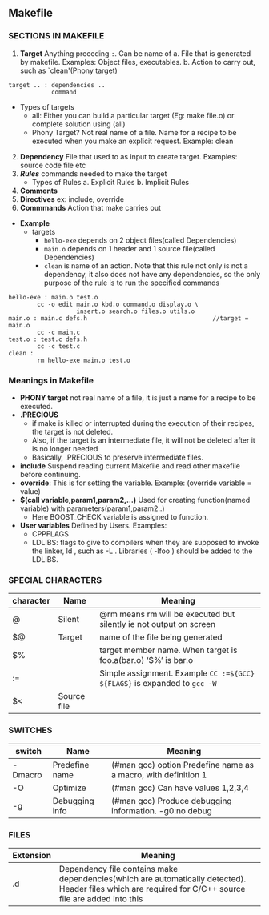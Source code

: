 ## Makefile

### SECTIONS IN MAKEFILE
1. **Target** Anything preceding `:`. Can be name of
   a. File that is generated by makefile. Examples: Object files, executables.
   b. Action to carry out, such as `clean'(Phony target)
```
target .. : dependencies ..
            command
```
   - Types of targets
       - all: Either you can build a particular target (Eg: make file.o) or complete solution using (all)
       - Phony Target?  Not real name of a file. Name for a recipe to be executed when you make an explicit request. Example: clean
2. **Dependency** File that used to as input to create target. Examples: source code file etc
3. ***Rules*** commands needed to make the target
   - Types of Rules
     a. Explicit Rules
     b. Implicit Rules
4. **Comments**     
5. **Directives** ex: include, override
6. **Commmands** Action that make carries out
   
- **Example**
   - targets
      - `hello-exe` depends on 2 object files(called Dependencies)
      - `main.o` depends on 1 header and 1 source file(called Dependencies)
      - `clean` is name of an action.  Note that this rule not only is not a dependency, it also does not have any dependencies, so the only purpose of the rule is to run the specified commands
```
hello-exe : main.o test.o 
        cc -o edit main.o kbd.o command.o display.o \
                   insert.o search.o files.o utils.o
main.o : main.c defs.h                                   //target = main.o
        cc -c main.c
test.o : test.c defs.h
        cc -c test.c
clean :
        rm hello-exe main.o test.o
```

### Meanings in Makefile
- **PHONY target** not real name of a file, it is just a name for a recipe to be executed.
- **.PRECIOUS** 
  - if make is killed or interrupted during the execution of their recipes, the target is not deleted. 
  - Also, if the target is an intermediate file, it will not be deleted after it is no longer needed
  - Basically, .PRECIOUS to preserve intermediate files.
- **include** Suspend reading current Makefile and read other makefile before continuing.
- **override**: This is for setting the variable. Example: (override variable = value)
- **$(call variable,param1,param2,…)** Used for creating function(named variable) with parameters(param1,param2..)
   - Here BOOST_CHECK variable is assigned to function.
- **User variables** Defined by Users. Examples:
   - CPPFLAGS
   - LDLIBS: flags to give to compilers when they are supposed to invoke the linker, ld , such as -L . Libraries ( -lfoo ) should be added to the LDLIBS.
   
  
### SPECIAL CHARACTERS

| character | Name | Meaning |
| --- | --- | --- |
| @ | Silent | @rm means rm will be executed but silently ie not output on screen |
| $@ | Target | name of the file being generated |
| $% | | target member name. When target is foo.a(bar.o) ‘$%’ is bar.o |
| := | | Simple assignment. Example `CC :=${GCC} ${FLAGS}` is expanded to `gcc -W` |
| $< | Source file | |

### SWITCHES
| switch | Name | Meaning |
| --- | --- | --- |
| -Dmacro | Predefine name| (#man gcc) option Predefine name as a macro, with definition 1 |
| -O | Optimize | (#man gcc) Can have values 1,2,3,4 |
| -g | Debugging info | (#man gcc) Produce debugging information. -g0:no debug |

### FILES

| Extension | Meaning |
| --- | --- |
| .d | Dependency file contains make dependencies(which are automatically detected). Header files which are required for C/C++ source file are added into this |
